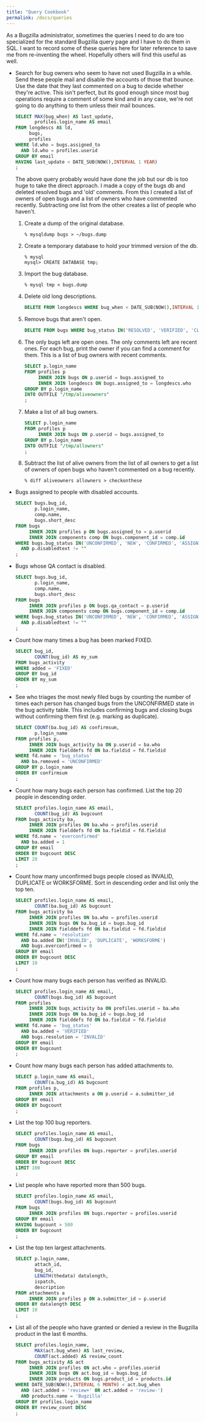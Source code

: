 ```yaml
---
title: "Query Cookbook"
permalink: /docs/queries
---
```


As a Bugzilla administrator, sometimes the queries I need to do are too
specialized for the standard Bugzilla query page and I have to do them
in SQL. I want to record some of these queries here for later reference
to save me from re-inventing the wheel. Hopefully others will find this
useful as well.

  - Search for bug owners who seem to have not used Bugzilla in a while.
    Send these people mail and disable the accounts of those that
    bounce. Use the date that they last commented on a bug to decide
    whether they're active. This isn't perfect, but its good enough
    since most bug operations require a comment of some kind and in any
    case, we're not going to do anything to them unless their mail
    bounces.
    ```sql
    SELECT MAX(bug_when) AS last_update,
           profiles.login_name AS email
    FROM longdescs AS ld,
         bugs,
         profiles
    WHERE ld.who = bugs.assigned_to
      AND ld.who = profiles.userid
    GROUP BY email
    HAVING last_update < DATE_SUB(NOW(),INTERVAL 1 YEAR)
    ;
    ```
    
    The above query probably would have done the job but our db is too
    huge to take the direct approach. I made a copy of the bugs db and
    deleted resolved bugs and 'old' comments. From this I created a list
    of owners of open bugs and a list of owners who have commented
    recently. Subtracting one list from the other creates a list of
    people who haven't.
    
    1.  Create a dump of the original database.
        ```
        % mysqldump bugs > ~/bugs.dump
        ```
    
    2.  Create a temporary database to hold your trimmed version of the
        db.
        ```
        % mysql
        mysql> CREATE DATABASE tmp;
        ```
    
    3.  Import the bug database.
        ```
        % mysql tmp < bugs.dump
        ```
    
    4.  Delete old long descriptions.
        ```sql
        DELETE FROM longdescs WHERE bug_when < DATE_SUB(NOW(),INTERVAL 1 YEAR);
        ```
    
    5.  Remove bugs that aren't open.
        ```sql
        DELETE FROM bugs WHERE bug_status IN('RESOLVED', 'VERIFIED', 'CLOSED');
        ```
    
    6.  The only bugs left are open ones. The only comments left are
        recent ones. For each bug, print the owner if you can find a
        comment for them. This is a list of bug owners with recent
        comments.
        ```sql
        SELECT p.login_name
        FROM profiles p
             INNER JOIN bugs ON p.userid = bugs.assigned_to
             INNER JOIN longdescs ON bugs.assigned_to = longdescs.who
        GROUP BY p.login_name
        INTO OUTFILE "/tmp/aliveowners"
        ;
        ```
    
    7.  Make a list of all bug owners.
        ```sql
        SELECT p.login_name
        FROM profiles p
             INNER JOIN bugs ON p.userid = bugs.assigned_to
        GROUP BY p.login_name
        INTO OUTFILE "/tmp/allowners"
        ;
        ```
    
    8.  Subtract the list of alive owners from the list of all owners to
        get a list of owners of open bugs who haven't commented on a bug
        recently.
        ```
        % diff aliveowners allowners > checkonthese
        ```

  - Bugs assigned to people with disabled accounts.
    ```sql
    SELECT bugs.bug_id,
           p.login_name,
           comp.name,
           bugs.short_desc
    FROM bugs
         INNER JOIN profiles p ON bugs.assigned_to = p.userid
         INNER JOIN components comp ON bugs.component_id = comp.id
    WHERE bugs.bug_status IN('UNCONFIRMED', 'NEW', 'CONFIRMED', 'ASSIGNED', 'IN_PROGRESS', 'REOPENED')
      AND p.disabledtext != ""
    ;
    ```

  - Bugs whose QA contact is disabled.
    ```sql
    SELECT bugs.bug_id,
           p.login_name,
           comp.name,
           bugs.short_desc
    FROM bugs
         INNER JOIN profiles p ON bugs.qa_contact = p.userid
         INNER JOIN components comp ON bugs.component_id = comp.id
    WHERE bugs.bug_status IN('UNCONFIRMED', 'NEW', 'CONFIRMED', 'ASSIGNED', 'IN_PROGRESS', 'REOPENED')
      AND p.disabledtext != ""
    ;
    ```

  - Count how many times a bug has been marked FIXED.
    ```sql
    SELECT bug_id,
           COUNT(bug_id) AS my_sum
    FROM bugs_activity
    WHERE added = 'FIXED'
    GROUP BY bug_id
    ORDER BY my_sum
    ;
    ```

  - See who triages the most newly filed bugs by counting the number of
    times each person has changed bugs from the UNCONFIRMED state in the
    bug activity table. This includes confirming bugs and closing bugs
    without confirming them first (e.g. marking as duplicate).
    ```sql
    SELECT COUNT(ba.bug_id) AS confirmsum,
           p.login_name
    FROM profiles p,
         INNER JOIN bugs_activity ba ON p.userid = ba.who
         INNER JOIN fielddefs fd ON ba.fieldid = fd.fieldid
    WHERE fd.name = 'bug_status'
      AND ba.removed = 'UNCONFIRMED'
    GROUP BY p.login_name
    ORDER BY confirmsum
    ;
    ```

  - Count how many bugs each person has confirmed. List the top 20
    people in descending order.
    ```sql
    SELECT profiles.login_name AS email,
           COUNT(bug_id) AS bugcount
    FROM bugs_activity ba,
         INNER JOIN profiles ON ba.who = profiles.userid
         INNER JOIN fielddefs fd ON ba.fieldid = fd.fieldid
    WHERE fd.name = 'everconfirmed'
      AND ba.added = 1
    GROUP BY email
    ORDER BY bugcount DESC
    LIMIT 20
    ;
    ```

  - Count how many unconfirmed bugs people closed as INVALID, DUPLICATE
    or WORKSFORME. Sort in descending order and list only the top ten.
    ```sql
    SELECT profiles.login_name AS email,
           COUNT(ba.bug_id) AS bugcount
    FROM bugs_activity ba
         INNER JOIN profiles ON ba.who = profiles.userid
         INNER JOIN bugs ON ba.bug_id = bugs.bug_id
         INNER JOIN fielddefs fd ON ba.fieldid = fd.fieldid
    WHERE fd.name = 'resolution'
      AND ba.added IN('INVALID', 'DUPLICATE', 'WORKSFORME')
      AND bugs.everconfirmed = 0
    GROUP BY email
    ORDER BY bugcount DESC
    LIMIT 10
    ;
    ```

  - Count how many bugs each person has verified as INVALID.
    ```sql
    SELECT profiles.login_name AS email,
           COUNT(bugs.bug_id) AS bugcount
    FROM profiles
         INNER JOIN bugs_activity ba ON profiles.userid = ba.who
         INNER JOIN bugs ON ba.bug_id = bugs.bug_id
         INNER JOIN fielddefs fd ON ba.fieldid = fd.fieldid
    WHERE fd.name = 'bug_status'
      AND ba.added = 'VERIFIED'
      AND bugs.resolution = 'INVALID'
    GROUP BY email
    ORDER BY bugcount
    ;
    ```

  - Count how many bugs each person has added attachments to.
    ```sql
    SELECT p.login_name AS email,
           COUNT(a.bug_id) AS bugcount
    FROM profiles p,
         INNER JOIN attachments a ON p.userid = a.submitter_id
    GROUP BY email
    ORDER BY bugcount
    ;
    ```

  - List the top 100 bug reporters.
    ```sql
    SELECT profiles.login_name AS email,
           COUNT(bugs.bug_id) AS bugcount
    FROM bugs
         INNER JOIN profiles ON bugs.reporter = profiles.userid
    GROUP BY email
    ORDER BY bugcount DESC
    LIMIT 100
    ;
    ```

  - List people who have reported more than 500 bugs.
    ```sql
    SELECT profiles.login_name AS email,
           COUNT(bugs.bug_id) AS bugcount
    FROM bugs
         INNER JOIN profiles ON bugs.reporter = profiles.userid
    GROUP BY email
    HAVING bugcount > 500
    ORDER BY bugcount
    ;
    ```

  - List the top ten largest attachments.
    ```sql
    SELECT p.login_name,
           attach_id,
           bug_id,
           LENGTH(thedata) datalength,
           ispatch,
           description
    FROM attachments a
         INNER JOIN profiles p ON a.submitter_id = p.userid
    ORDER BY datalength DESC
    LIMIT 10
    ;
    ```

  - List all of the people who have granted or denied a review in the
    Bugzilla product in the last 6 months.
    ```sql
    SELECT profiles.login_name,
           MAX(act.bug_when) AS last_review,
           COUNT(act.added) AS review_count
    FROM bugs_activity AS act
         INNER JOIN profiles ON act.who = profiles.userid
         INNER JOIN bugs ON act.bug_id = bugs.bug_id
         INNER JOIN products ON bugs.product_id = products.id
    WHERE DATE_SUB(NOW(),INTERVAL 6 MONTH) < act.bug_when
      AND (act.added = 'review+' OR act.added = 'review-')
      AND products.name = 'Bugzilla'
    GROUP BY profiles.login_name
    ORDER BY review_count DESC
    ;
    ```

